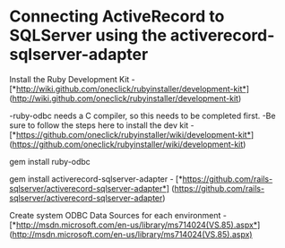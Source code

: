 # Connecting ActiveRecord to SQLServer using the activerecord-sqlserver-adapter

Install the Ruby Development Kit - [*http://wiki.github.com/oneclick/rubyinstaller/development-kit*]  (http://wiki.github.com/oneclick/rubyinstaller/development-kit) 

-ruby-odbc needs a C compiler, so this needs to be completed first.
-Be sure to follow the steps here to install the dev kit - [*https://github.com/oneclick/rubyinstaller/wiki/development-kit*] (https://github.com/oneclick/rubyinstaller/wiki/development-kit)

gem install ruby-odbc 

gem install activerecord-sqlserver-adapter - [*https://github.com/rails-sqlserver/activerecord-sqlserver-adapter*] (https://github.com/rails-sqlserver/activerecord-sqlserver-adapter)

Create system ODBC Data Sources for each environment - [*http://msdn.microsoft.com/en-us/library/ms714024(VS.85).aspx*] (http://msdn.microsoft.com/en-us/library/ms714024(VS.85).aspx)


